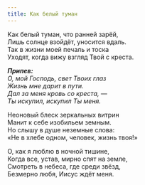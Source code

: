 ```yaml
---
title: Как белый туман
---
```


Как белый туман, что ранней зарёй,  
Лишь солнце взойдёт, уносится вдаль.  
Так в жизни моей печаль и тоска  
Уходят, когда вижу взгляд Твой с креста.

*__Припев:__  
О, мой Господь, свет Твоих глаз  
Жизнь мне дарит в пути.  
Дал за меня кровь со креста, —  
Ты искупил, искупил Ты меня.*
 
Неоновый блеск зеркальных витрин  
Манит к себе изобильем земным.  
Но слышу в душе неземные слова:  
«Не в хлебе одном, человек, жизнь твоя!»
 
О, как я люблю в ночной тишине,  
Когда все, устав, мирно спят на земле,  
Смотреть в небеса, где среди звёзд,  
Безмерно любя, Иисус ждёт меня.
